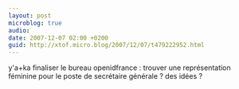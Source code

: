 ```yaml
---
layout: post
microblog: true
audio: 
date: 2007-12-07 02:00 +0200
guid: http://xtof.micro.blog/2007/12/07/t479222952.html
---
```

y'a+ka finaliser le bureau openidfrance : trouver une représentation féminine pour le poste de secrétaire générale ? des idées ?
